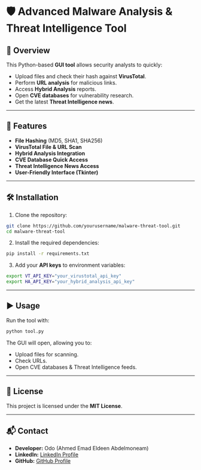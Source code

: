 # 🛡 Advanced Malware Analysis & Threat Intelligence Tool

## 📌 Overview
This Python-based **GUI tool** allows security analysts to quickly:
- Upload files and check their hash against **VirusTotal**.
- Perform **URL analysis** for malicious links.
- Access **Hybrid Analysis** reports.
- Open **CVE databases** for vulnerability research.
- Get the latest **Threat Intelligence news**.

---

## 🚀 Features
- **File Hashing** (MD5, SHA1, SHA256)
- **VirusTotal File & URL Scan**
- **Hybrid Analysis Integration**
- **CVE Database Quick Access**
- **Threat Intelligence News Access**
- **User-Friendly Interface (Tkinter)**

---

## 🛠 Installation
1. Clone the repository:
```bash
git clone https://github.com/yourusername/malware-threat-tool.git
cd malware-threat-tool
```
2. Install the required dependencies:
```bash
pip install -r requirements.txt
```
3. Add your **API keys** to environment variables:
```bash
export VT_API_KEY="your_virustotal_api_key"
export HA_API_KEY="your_hybrid_analysis_api_key"
```

---

## ▶ Usage
Run the tool with:
```bash
python tool.py
```
The GUI will open, allowing you to:
- Upload files for scanning.
- Check URLs.
- Open CVE databases & Threat Intelligence feeds.

---

## 📜 License
This project is licensed under the **MIT License**.

---

## 📬 Contact
- **Developer:** Odo (Ahmed Emad Eldeen Abdelmoneam)
- **LinkedIn:** [LinkedIn Profile](https://www.linkedin.com/in/yourprofile)
- **GitHub:** [GitHub Profile](https://github.com/yourusername)
